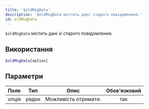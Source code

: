 ```yaml
---
title: '$oldMsgData'
description: '$oldMsgData містить дані старого повідомлення.'
id: oldMsgData
---
```


`$oldMsgData` містить дані зі старого повідомлення.

## Використання

```php
$oldMsgData[option]
```

## Параметри

| Поле  | Тип   | Опис                 | Обов'язковий |
| ----- | ----- | -------------------- |:------------:|
| опція | рядок | Можливість отримати. |     так      |